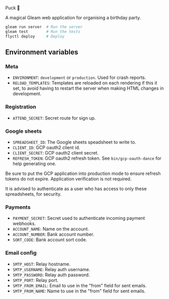  Puck 🧚

A magical Gleam web application for organising a birthday party.

```sh
gleam run server  # Run the server
gleam test        # Run the tests
flyctl deploy     # Deploy
```

## Environment variables

### Meta
- `ENVIRONMENT`: `development` or `production`. Used for crash reports.
- `RELOAD_TEMPLATES`: Templates are reloaded on each rendering if this it set,
  to avoid having to restart the server when making HTML changes in development.

### Registration
- `ATTEND_SECRET`: Secret route for sign up.

### Google sheets
- `SPREADSHEET_ID`: The Google sheets speadsheet to write to.
- `CLIENT_ID`: GCP oauth2 client id.
- `CLIENT_SECRET`: GCP oauth2 client secret.
- `REFRESH_TOKEN`: GCP oauth2 refresh token. See `bin/gcp-oauth-dance` for help
  generating one.

Be sure to put the GCP application into production mode to ensure refresh tokens
do not expire. Application verification is not required.

It is advised to authenticate as a user who has access to only these
spreadsheets, for security.

### Payments
- `PAYMENT_SECRET`: Secret used to authenticate incoming payment webhooks.
- `ACCOUNT_NAME`: Name on the account.
- `ACCOUNT_NUMBER`: Bank account number.
- `SORT_CODE`: Bank account sort code.

### Email config
- `SMTP_HOST`: Relay hostname.
- `SMTP_USERNAME`: Relay auth username.
- `SMTP_PASSWORD`: Relay auth password.
- `SMTP_PORT`: Relay port.
- `SMTP_FROM_EMAIL`: Email to use in the "from" field for sent emails.
- `SMTP_FROM_NAME`: Name to use in the "from" field for sent emails.
